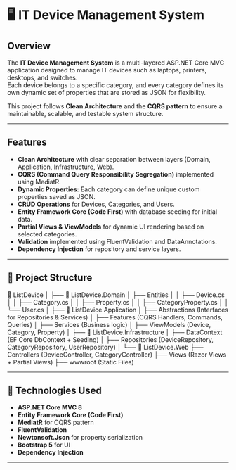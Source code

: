 # 🖥️ IT Device Management System  

##  Overview  
The **IT Device Management System** is a multi-layered ASP.NET Core MVC application designed to manage IT devices such as laptops, printers, desktops, and switches.  
Each device belongs to a specific category, and every category defines its own dynamic set of properties that are stored as JSON for flexibility.  

This project follows **Clean Architecture** and the **CQRS pattern** to ensure a maintainable, scalable, and testable system structure.

---

##  Features  
-  **Clean Architecture** with clear separation between layers (Domain, Application, Infrastructure, Web).  
-  **CQRS (Command Query Responsibility Segregation)** implemented using MediatR.  
-  **Dynamic Properties:** Each category can define unique custom properties saved as JSON.  
-  **CRUD Operations** for Devices, Categories, and Users.  
-  **Entity Framework Core (Code First)** with database seeding for initial data.  
-  **Partial Views & ViewModels** for dynamic UI rendering based on selected categories.  
-  **Validation** implemented using FluentValidation and DataAnnotations.  
-  **Dependency Injection** for repository and service layers.  

---

## 🧱 Project Structure  
📁 ListDevice
│
├── 📂 ListDevice.Domain
│ ├── Entities
│ │ ├── Device.cs
│ │ ├── Category.cs
│ │ ├── Property.cs
│ │ ├── CategoryProperty.cs
│ │ └── User.cs
│
├── 📂 ListDevice.Application
│ ├── Abstractions (Interfaces for Repositories & Services)
│ ├── Features (CQRS Handlers, Commands, Queries)
│ ├── Services (Business logic)
│ ├── ViewModels (Device, Category, Property)
│
├── 📂 ListDevice.Infrastructure
│ ├── DataContext (EF Core DbContext + Seeding)
│ ├── Repositories (DeviceRepository, CategoryRepository, UserRepository)
│
└── 📂 ListDevice.Web
├── Controllers (DeviceController, CategoryController)
├── Views (Razor Views + Partial Views)
├── wwwroot (Static Files)


---

## 🧩 Technologies Used  
- **ASP.NET Core MVC 8**  
- **Entity Framework Core (Code First)**  
- **MediatR** for CQRS pattern  
- **FluentValidation**  
- **Newtonsoft.Json** for property serialization  
- **Bootstrap 5** for UI  
- **Dependency Injection**  

---




